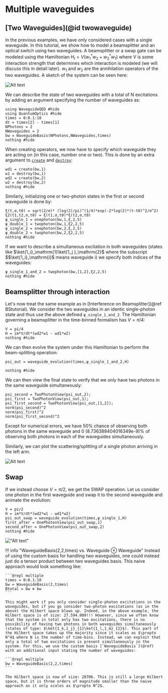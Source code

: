 # Multiple waveguides

## [Two Waveguides](@id twowaveguide)
In the previous examples, we have only considered cases with a single waveguide. In this tutorial, we show how to model a beamsplitter and an optical switch using two waveguides. A beamsplitter or a swap gate can be modeled using the Hamiltonian $H_I = V(w_1^\dagger w_2 + w_2^\dagger w_1)$ where V is some interaction strength that determines which interaction is modeled (we will discuss this in detail later). $w_1$ and $w_2$ are the annihilation operators of the two waveguides. A sketch of the system can be seen here:

![Alt text](./illustrations/twowaveguide.png)


 We can describe the state of two waveguides with a total of N excitations by adding an argument specifying the number of waveguides as:

```@example multiple
using WaveguideQED #hide
using QuantumOptics #hide
times = 0:0.1:10
dt = times[2] - times[1]
NPhotons = 2
NWaveguides = 2
bw = WaveguideBasis(NPhotons,NWaveguides,times)
nothing #hide
``` 

When creating operators, we now have to specify which waveguide they are acting on (in this case, number one or two). This is done by an extra argument to [`create`](@ref) and [`destroy`](@ref):

```@example multiple
wd1 = create(bw,1)
w1 = destroy(bw,1)
wd2 = create(bw,2) 
w2 = destroy(bw,2)
nothing #hide
``` 

Similarly, initializing one or two-photon states in the first or second waveguide is done by:

```@example multiple
ξ(t,σ,t0) = sqrt(2/σ)* (log(2)/pi)^(1/4)*exp(-2*log(2)*(t-t0)^2/σ^2)
ξ2(t1,t2,σ,t0) = ξ(t1,σ,t0)*ξ(t2,σ,t0)
ψ_single_1 = onephoton(bw,1,ξ,2,5)
ψ_double_1 = twophoton(bw,1,ξ2,2,5)
ψ_single_2 = onephoton(bw,2,ξ,2,5)
ψ_double_2 = twophoton(bw,2,ξ2,2,5)
nothing #hide
``` 

If we want to describe a simultaneous excitation in both waveguides (states like $\ket{1_i}_\mathrm{1}\ket{1_j }_\mathrm{2}$ where the subscript $$\ket{1_i}_\mathrm{i}$ means waveguide i) we specify both indices of the waveguides:

```@example multiple
ψ_single_1_and_2 = twophoton(bw,[1,2],ξ2,2,5)
nothing #hide
``` 

## Beamsplitter through interaction
Let's now treat the same example as in [Interference on Beamsplitter](@ref BStutorial). We consider the two waveguides in an identic single-photon state and thus use the above defined `ψ_single_1_and_2`. The Hamiltonian governing a beamsplitter in the time-binned formalism has $V= \pi/4$:

```@example multiple
V = pi/4
H = im*V/dt*(wd2*w1 - wd1*w2)
nothing #hide
``` 

We can then evolve the system under this Hamiltonian to perform the beam-splitting operation:

```@example multiple
psi_out = waveguide_evolution(times,ψ_single_1_and_2,H)

nothing #hide
``` 

We can then view the final state to verify that we only have two photons in the same waveguide simultaneously:

```@repl multiple
psi_second = TwoPhotonView(psi_out,2);
psi_first = TwoPhotonView(psi_out,1);
psi_first_second = TwoPhotonView(psi_out,[1,2]);
norm(psi_second)^2
norm(psi_first)^2
norm(psi_first_second)^2
``` 

Except for numerical errors, we have 50% chance of observing both photons in the same waveguide and 0 (8.736388404016349e-9)% of observing both photons in each of the waveguides simultaneously. 


Similarly, we can plot the scattering/splitting of a single photon arriving in the left arm. 

![Alt text](./animations/bs.gif)


## Swap
If we instead choose $V = \pi / 2$, we get the SWAP operation. Let us consider one photon in the first waveguide and swap it to the second waveguide and animate the evolution:

```@example multiple
V = pi/2
H = im*V/dt*(wd2*w1 - wd1*w2)
psi_out_swap = waveguide_evolution(times,ψ_single_1,H)
first_after = OnePhotonView(psi_out_swap,1)
second_after = OnePhotonView(psi_out_swap,2)
nothing #hide
``` 
!["Alt text"](./animations/swap.gif)



!!! info "WaveguideBasis(2,2,times) vs. Waveguide $\otimes$ Waveguide"
    Instead of using the custom basis for handling two waveguides, one could instead just do a tensor product between two waveguides basis. This naive approach would look something like:
    
    ```@repl multiple
    times = 0:0.1:10
    bw = WaveguideBasis(2,times)
    Btotal = bw ⊗ bw
    ``` 

    This might work if you only consider single-photon excitations in the waveguides, but if you go consider two-photon excitations (as in the above) the Hilbert space blows up. Indeed, in the above example, the Hilbert space is of size: 27.594.009!!! However, since we often know that the system in total only has two excitations, there is no possibility of having two photons in both waveguides simultaneously (states of type: $\ket{1_k,1_j}_{1}\ket{1_l,1_m}_{2}$). This part of the Hilbert space takes up the majority since it scales as $\propto N^4$ where N is the number of time-bins. Instead, we can exploit that only a total of two excitations is present simultaneously in the system. For this, we use the custom basis [`WaveguideBasis`](@ref) with an additional input stating the number of waveguides:

    ```@repl multiple
    bw = WaveguideBasis(2,2,times)
    ``` 

    The Hilbert space is now of size: 20706. This is still a large Hilbert space, but it is three orders of magnitude smaller than the naive approach as it only scales as $\propto N^2$. 

